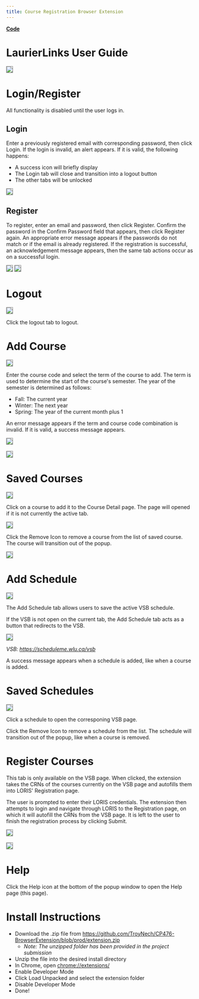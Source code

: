 ```yaml
---
title: Course Registration Browser Extension
---   
```

<head>
    <style>
    img {
        max-height: 500px;
        max-width: 300px;
        border: 1px solid grey;
    }
    </style>
</head>

**[Code](https://github.com/TroyNech/CP476-BrowserExtension)**

<body>
    <h1>LaurierLinks User Guide</h1>
    <img src="images/extension.png">
    <h1>Login/Register</h1>
    <p>All functionality is disabled until the user logs in.</p>
    <h2>Login</h2>
    <p>Enter a previously registered email with corresponding password, then click Login. If the login is invalid, an alert
        appears. If it is valid, the following happens:</p>
    <ul>
        <li>A success icon will briefly display</li>
        <li>The Login tab will close and transition into a logout button</li>
        <li>The other tabs will be unlocked</li>
    </ul>
    <img src="images/successfulLogin.png">
    <h2>Register</h2>
    <p>To register, enter an email and password, then click Register. Confirm the password in the Confirm Password field that
        appears, then click Register again. An appropriate error message appears if the passwords do not match or if the
        email is already registered. If the registration is successful, an acknowledgement message appears, then the same
        tab actions occur as on a successful login.</p>
    <img src="images/register.png">
    <img src="images/successfulRegister.png">
    <h1>Logout</h1>
    <img src="images/logout.png">
    <p>Click the logout tab to logout.</p>
    <h1>Add Course</h1>
    <img src="images/addCourse.png">
    <p>Enter the course code and select the term of the course to add. The term is used to determine the start of the course's
        semester. The year of the semester is determined as follows:</p>
    <ul>
        <li>Fall: The current year</li>
        <li>Winter: The next year</li>
        <li>Spring: The year of the current month plus 1</li>
    </ul>
    <p>An error message appears if the term and course code combination is invalid. If it is valid, a success message appears.</p>
    <img src="images/invalidCourse.png">
    <br>
    <br>
    <img src="images/courseAdded.png">
    <h1>Saved Courses</h1>
    <img src="images/savedCourses.png">
    <p>Click on a course to add it to the Course Detail page. The page will opened if it is not currently the active tab.</p>
    <img src="images/courseDetail.png">
    <p>Click the Remove Icon to remove a course from the list of saved course. The course will transition out of the popup.</p>
    <img src="images/removingCourse.gif">
    <h1>Add Schedule</h1>
    <img src="images/addSchedule.png">
    <p>The Add Schedule tab allows users to save the active VSB schedule.</p>
    <p>If the VSB is not open on the current tab, the Add Schedule tab acts as a button that redirects to the VSB.</p>
    <img src="images/addScheduleRedirect.png">
    <p>
        <em>VSB:
            <a href="https://scheduleme.wlu.ca/vsb" target="_blank">https://scheduleme.wlu.ca/vsb</a>
        </em>
    </p>
    <p>A success message appears when a schedule is added, like when a course is added.</p>
    <h1>Saved Schedules</h1>
    <img src="images/savedSchedules.png">
    <p>Click a schedule to open the corresponing VSB page.</p>
    <p>Click the Remove Icon to remove a schedule from the list. The schedule will transition out of the popup, like when a
        course is removed.</p>
    <h1>Register Courses</h1>
    <p>This tab is only available on the VSB page. When clicked, the extension takes the CRNs of the courses currently on the
        VSB page and autofills them into LORIS' Registration page.</p>
    <p>The user is prompted to enter their LORIS credentials. The extension then attempts to login and navigate through LORIS
        to the Registration page, on which it will autofill the CRNs from the VSB page. It is left to the user to finish
        the registration process by clicking Submit.</p>
    <img src="images/vsbCrns.png">
    <br>
    <br>
    <img src="images/registration.gif" style="max-width: 600px">
    <h1>Help</h1>
    <p>Click the Help icon at the bottom of the popup window to open the Help page (this page).</p>
    <h1>Install Instructions</h1>
    <ul>
        <li>Download the .zip file from
            <a href="https://github.com/TroyNech/CP476-BrowserExtension/blob/prod/extension.zip" target="_blank">https://github.com/TroyNech/CP476-BrowserExtension/blob/prod/extension.zip</a>
            <ul>
                <li>
                    <em>Note: The unzipped folder has been provided in the project submission</em>
                </li>
            </ul>
        </li>
        <li>Unzip the file into the desired install directory</li>
        <li>In Chrome, open
            <a href="chrome://extensions/" target="_blank">chrome://extensions/</a>
        </li>
        <li>Enable Developer Mode</li>
        <li>Click Load Unpacked and select the extension folder</li>
        <li>Disable Developer Mode</li>
        <li>Done!</li>
    </ul>
</body>